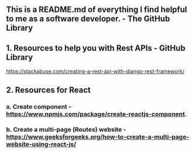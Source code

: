 ## This is a README.md of everything I find helpful to me as a software developer. - The GitHub Library

## 1. Resources to help you with Rest APIs - GitHub Library

https://stackabuse.com/creating-a-rest-api-with-django-rest-framework/

## 2. Resources for React
### a. Create component - https://www.npmjs.com/package/create-reactjs-component. 
### b. Create a multi-page (Routes) website - https://www.geeksforgeeks.org/how-to-create-a-multi-page-website-using-react-js/
